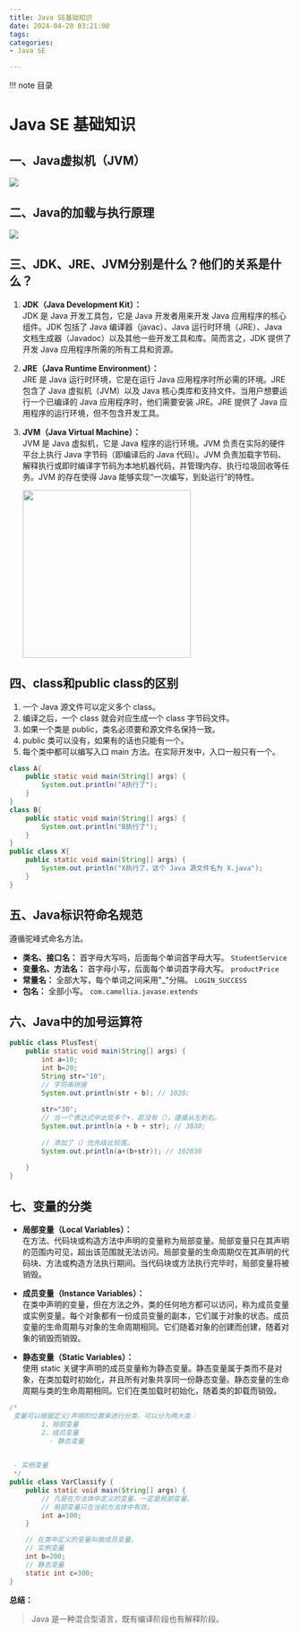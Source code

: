 ```yaml
---
title: Java SE基础知识
date: 2024-04-20 03:21:00
tags:
categories:
- Java SE

---
```


!!! note 目录
    <!-- toc -->

# Java SE 基础知识

## 一、Java虚拟机（JVM）

![](https://camelliaxiaohua-1313958787.cos.ap-shanghai.myqcloud.com/asserts_JavaSE/202405011249837.png)

## 二、Java的加载与执行原理

![](https://camelliaxiaohua-1313958787.cos.ap-shanghai.myqcloud.com/asserts_JavaSE/202405011250158.PNG)



## 三、JDK、JRE、JVM分别是什么？他们的关系是什么？

1. **JDK（Java Development Kit）：**   
   JDK 是 Java 开发工具包，它是 Java 开发者用来开发 Java 应用程序的核心组件。JDK 包括了 Java 编译器（javac）、Java 运行时环境（JRE）、Java 文档生成器（Javadoc）以及其他一些开发工具和库。简而言之，JDK 提供了开发 Java 应用程序所需的所有工具和资源。

2. **JRE（Java Runtime Environment）：**    
   JRE 是 Java 运行时环境，它是在运行 Java 应用程序时所必需的环境。JRE 包含了 Java 虚拟机（JVM）以及 Java 核心类库和支持文件。当用户想要运行一个已编译的 Java 应用程序时，他们需要安装 JRE。JRE 提供了 Java 应用程序的运行环境，但不包含开发工具。

3. **JVM（Java Virtual Machine）：**   
   JVM 是 Java 虚拟机，它是 Java 程序的运行环境。JVM 负责在实际的硬件平台上执行 Java 字节码（即编译后的 Java 代码）。JVM 负责加载字节码、解释执行或即时编译字节码为本地机器代码，并管理内存、执行垃圾回收等任务。JVM 的存在使得 Java 能够实现“一次编写，到处运行”的特性。

   

   <img src="https://camelliaxiaohua-1313958787.cos.ap-shanghai.myqcloud.com/asserts_JavaSE/202405011250370.png"  height="300" width="300">

## 四、class和public class的区别    

1. 一个 Java 源文件可以定义多个 class。
2. 编译之后，一个 class 就会对应生成一个 class 字节码文件。
3. 如果一个类是 public，类名必须要和源文件名保持一致。
4. public 类可以没有，如果有的话也只能有一个。
5. 每个类中都可以编写入口 main 方法。在实际开发中，入口一般只有一个。

```java
class A{
    public static void main(String[] args) {
        System.out.println("A执行了");
    }
}
class B{
    public static void main(String[] args) {
        System.out.println("B执行了");
    }
}
public class X{
    public static void main(String[] args) {
        System.out.println("X执行了，这个 Java 源文件名为 X.java");
    }
}
```

## 五、Java标识符命名规范

遵循驼峰式命名方法。   

- **类名、接口名：** 首字母大写吗，后面每个单词首字母大写。 `StudentService`    
- **变量名、方法名：** 首字母小写，后面每个单词首字母大写。 `productPrice`    
- **常量名：** 全部大写，每个单词之间采用"_"分隔。 `LOGIN_SUCCESS`    
- **包名：** 全部小写。 `com.camellia.javase.extends`    

## 六、Java中的加号运算符

```java
public class PlusTest{
    public static void main(String[] args) {
        int a=10;
        int b=20;
        String str="10";
        // 字符串拼接
        System.out.println(str + b); // 1020;
        
        str="30";
        // 当一个表达式中出现多个+，若没有（），遵循从左到右。
        System.out.println(a + b + str); // 3030;
        
        // 添加了（）优先级比较高。
        System.out.println(a+(b+str)); // 102030
        
    }
}
```

## 七、变量的分类 

- **局部变量（Local Variables）：**   
  在方法、代码块或构造方法中声明的变量称为局部变量。局部变量只在其声明的范围内可见，超出该范围就无法访问。局部变量的生命周期仅在其声明的代码块、方法或构造方法执行期间。当代码块或方法执行完毕时，局部变量将被销毁。    

- **成员变量（Instance Variables）：**    
  在类中声明的变量，但在方法之外，类的任何地方都可以访问，称为成员变量或实例变量。每个对象都有一份成员变量的副本，它们属于对象的状态。成员变量的生命周期与对象的生命周期相同。它们随着对象的创建而创建，随着对象的销毁而销毁。    

- **静态变量（Static Variables）：**   
  使用 static 关键字声明的成员变量称为静态变量。静态变量属于类而不是对象，在类加载时初始化，并且所有对象共享同一份静态变量。静态变量的生命周期与类的生命周期相同。它们在类加载时初始化，随着类的卸载而销毁。    

```java
/*
 变量可以根据定义/声明的位置来进行分类，可以分为两大类：
        1、局部变量
        2、成员变量
          - 静态变量
         

 - 实例变量
 */
public class VarClassify {
    public static void main(String[] args) {
        // 凡是在方法体中定义的变量，一定是局部变量。
        // 局部变量只在当前方法体中有效。
        int a=100;
    }

    // 在类中定义的变量叫做成员变量。
    // 实例变量
    int b=200;
    // 静态变量
    static int c=300;
}
```

**总结：**
>Java 是一种混合型语言，既有编译阶段也有解释阶段。
